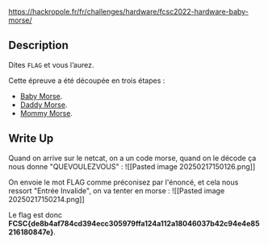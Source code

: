 
https://hackropole.fr/fr/challenges/hardware/fcsc2022-hardware-baby-morse/

## Description

Dites `FLAG` et vous l’aurez.

Cette épreuve a été découpée en trois étapes :

- [Baby Morse](https://hackropole.fr/fr/challenges/hardware/fcsc2022-hardware-baby-morse/).
- [Daddy Morse](https://hackropole.fr/fr/challenges/hardware/fcsc2022-hardware-daddy-morse/).
- [Mommy Morse](https://hackropole.fr/fr/challenges/hardware/fcsc2022-hardware-mommy-morse/).

## Write Up

Quand on arrive sur le netcat, on a un code morse, quand on le décode ça nous donne "QUEVOULEZVOUS" :
![[Pasted image 20250217150126.png]]

On envoie le mot FLAG comme préconisez par l'énoncé, et cela nous ressort "Entrée Invalide", on va tenter en morse :
![[Pasted image 20250217150214.png]]

Le flag est donc **FCSC{de8b4af784cd394ecc305979ffa124a112a18046037b42c94e4e85216180847e}**.